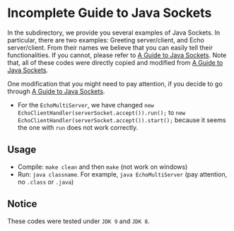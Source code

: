 # Incomplete Guide to Java Sockets

In the subdirectory, we provide you several examples of Java Sockets. In particular, there are two examples: Greeting server/client, and Echo server/client. From their names we believe that you can easily tell their functionalities. If you cannot, please refer to [A Guide to Java Sockets](http://www.baeldung.com/a-guide-to-java-sockets). Note that, all of these codes were directly copied and modified from [A Guide to Java Sockets](http://www.baeldung.com/a-guide-to-java-sockets). 

One modification that you might need to pay attention, if you decide to go through [A Guide to Java Sockets](http://www.baeldung.com/a-guide-to-java-sockets). 
+ For the `EchoMultiServer`, we have changed `new EchoClientHandler(serverSocket.accept()).run();` to `new EchoClientHandler(serverSocket.accept()).start();` because it seems the one with `run` does not work correctly.

## Usage 

+ Compile: `make clean` and then `make` (not work on windows)
+ Run: `java classname`. For example, `java EchoMultiServer` (pay attention, no `.class` or `.java`)


## Notice

These codes were tested under `JDK 9` and `JDK 8`.